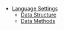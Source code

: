 * [Language Settings](/en-us/Language_Settings/)
  - [Data Structure](/en-us/Language_Settings/DataStructure.md)
  - [Data Methods](/en-us/Language_Settings/ModelMethod.md)